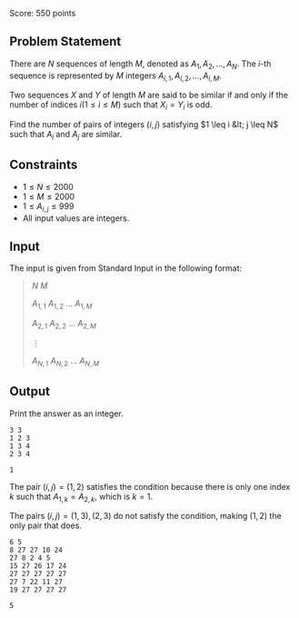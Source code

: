 Score: $550$ points

## Problem Statement

There are $N$ sequences of length $M$, denoted as $A_1, A_2, \ldots, A_N$. The $i$-th sequence is represented by $M$ integers $A_{i,1}, A_{i,2}, \ldots, A_{i,M}$.

Two sequences $X$ and $Y$ of length $M$ are said to be similar if and only if the number of indices $i (1 \leq i \leq M)$ such that $X_i = Y_i$ is odd.

Find the number of pairs of integers $(i,j)$ satisfying $1 \leq i &lt; j \leq N$ such that $A_i$ and $A_j$ are similar.

## Constraints

- $1 \leq N \leq 2000$
- $1 \leq M \leq 2000$
- $1 \leq A_{i,j} \leq 999$
- All input values are integers.

## Input

The input is given from Standard Input in the following format:

> $N$ $M$
> 
> $A_{1,1}$ $A_{1,2}$ $\ldots$ $A_{1,M}$
> 
> $A_{2,1}$ $A_{2,2}$ $\ldots$ $A_{2,M}$
> 
> $\vdots$
> 
> $A_{N,1}$ $A_{N,2}$ $\ldots$ $A_{N,M}$

## Output

Print the answer as an integer.

```input1
3 3
1 2 3
1 3 4
2 3 4
```

```output1
1
```

The pair $(i,j) = (1,2)$ satisfies the condition because there is only one index $k$ such that $A_{1,k} = A_{2,k}$, which is $k=1$.

The pairs $(i,j) = (1,3), (2,3)$ do not satisfy the condition, making $(1,2)$ the only pair that does.

```input2
6 5
8 27 27 10 24
27 8 2 4 5
15 27 26 17 24
27 27 27 27 27
27 7 22 11 27
19 27 27 27 27
```

```output2
5
```